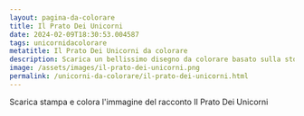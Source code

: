 ```yaml
---
layout: pagina-da-colorare
title: Il Prato Dei Unicorni
date: 2024-02-09T18:30:53.004587
tags: unicornidacolorare
metatitle: Il Prato Dei Unicorni da colorare
description: Scarica un bellissimo disegno da colorare basato sulla storia Il Prato Dei Unicorni
image: /assets/images/il-prato-dei-unicorni.png
permalink: /unicorni-da-colorare/il-prato-dei-unicorni.html
---
```

Scarica stampa e colora l'immagine del racconto Il Prato Dei Unicorni
